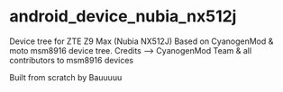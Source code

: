 # android_device_nubia_nx512j

Device tree for ZTE Z9 Max (Nubia NX512J)
Based on CyanogenMod & moto msm8916 device tree.
Credits --> CyanogenMod Team & all contributors to msm8916 devices

Built from scratch by Bauuuuu

